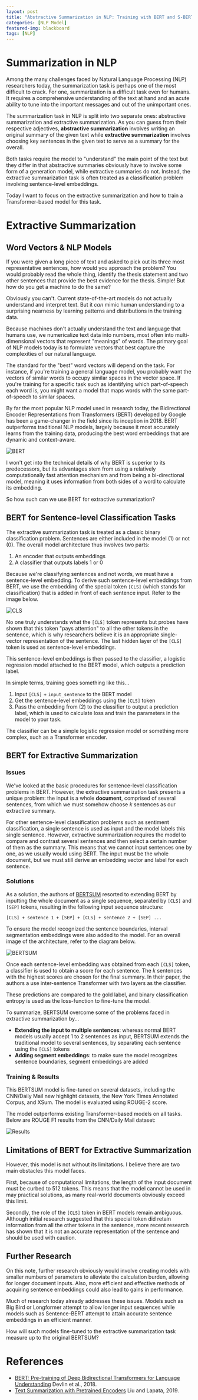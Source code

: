 ```yaml
---
layout: post
title: "Abstractive Summarization in NLP: Training with BERT and S-BERT"
categories: [NLP Model]
featured-img: blackboard
tags: [NLP]
---
```


# Summarization in NLP

Among the many challenges faced by Natural Language Processing (NLP) researchers today, the summarization task is perhaps one of the most difficult to crack. For one, summarization is a difficult task even for humans. It requires a comprehensive understanding of the text at hand and an acute ability to tune into the important messages and out of the unimportant ones.

The summarization task in NLP is split into two separate ones: abstractive summarization and extractive summarization. As you can guess from their respective adjectives,  **abstractive summarization**  involves writing an original summary of the given text while **extractive summarization** involves choosing key sentences in the given text to serve as a summary for the overall.

Both tasks require the model to "understand" the main point of the text but they differ in that abstractive summaries obviously have to involve some form of a generation model, while extractive summaries do not. Instead, the extractive summarization task is often treated as a classification problem involving sentence-level embeddings. 

Today I want to focus on the extractive summarization  and how to train a Transformer-based model for this task.
<br>

# Extractive Summarization

## Word Vectors & NLP Models

If you were given a long piece of text and asked to pick out its three most representative sentences, how would you approach the problem? You would probably read the whole thing, identify the thesis statement and two other sentences that provide the best evidence for the thesis. Simple! But how do you get a machine to do the same?

Obviously you can't. Current state-of-the-art models do not actually understand and interpret text. But it *can* mimic human understanding to a surprising nearness by learning patterns and distributions in the training data.

Because machines don't actually understand the text and language that humans use, we numericalize text data into numbers, most often into multi-dimensional vectors that represent "meanings" of words. The primary goal of NLP models today is to formulate vectors that best capture the complexities of our natural language. 

The standard for the "best" word vectors will depend on the task. For instance, if you're training a general language model, you probably want the vectors of similar words to occupy similar spaces in the vector space. If you're training for a specific task such as identifying which part-of-speech each word is, you might want a model that maps words with the same part-of-speech to similar spaces.

By far the most popular NLP model used in research today, the Bidirectional Encoder Representations from Transformers (BERT) developed by Google has been a game-changer in the field since its inception in 2018. BERT outperforms traditional NLP models, largely because it most accurately learns from the training data, producing the best word embeddings that are dynamic and context-aware.

![BERT](https://www.codemotion.com/magazine/wp-content/uploads/2020/05/bert-google.png)

I won't get into the technical details of why BERT is superior to its predecessors, but its advantages stem from using a relatively computationally fast attention mechanism and from being a bi-directional model, meaning it uses information from both sides of a word to calculate its embedding.

So how such can we use BERT for extractive summarization?

## BERT for Sentence-level Classification Tasks

The extractive summarization task is treated as a classic binary classification problem. Sentences are either included in the model (1) or not (0). The overall model architecture thus involves two parts:
1. An encoder that outputs embeddings
2. A classifier that outputs labels 1 or 0

Because we're classifying sentences and not words, we must have a sentence-level embedding. To derive such sentence-level embeddings from BERT, we use the embedding of the special token `[CLS]` (which stands for classification) that is added in front of each sentence input. Refer to the image below.

![CLS](https://paul-hyun.github.io/assets/2020-01-02/bert-classification.png)

No one truly understands what the `[CLS]` token represents but probes have shown that this token "pays attention" to all the other tokens in the sentence, which is why researchers believe it is an appropriate single-vector representation of the sentence. The last hidden layer of the `[CLS]` token is used as sentence-level embeddings.

This sentence-level embeddings is then passed to the classifier, a logistic regression model attached to the BERT model, which outputs a prediction label.

In simple terms, training goes something like this...
1. Input `[CLS]` + `input_sentence` to the BERT model
2. Get the sentence-level embeddings using the `[CLS]` token
3. Pass the embedding from (2) to the classifier to output a prediction label, which is used to calculate loss and train the parameters in the model to your task.

The classifier can be a simple logistic regression model or something more complex, such as a Transformer encoder.

## BERT for Extractive Summarization


### Issues

We've looked at the basic procedures for sentence-level classification problems in BERT. However, the extractive summarization task presents a unique problem: the input is a whole **document**, comprised of several sentences, from which we must somehow choose *k* sentences as our extractive summary.

For other sentence-level classification problems such as sentiment classification, a single sentence is used as input and the model labels this single sentence. However, extractive summarization requires the model to compare and contrast several sentences and then select a certain number of them as the summary. This means that we cannot input sentences one by one, as we usually would using BERT. The input must be the whole document, but we must still derive an embedding vector and label for each sentence.

### Solutions

As a solution, the authors of [BERTSUM](https://github.com/nlpyang/PreSumm) resorted to extending BERT by inputting the whole document as a single sequence, separated by `[CLS]` and `[SEP]` tokens, resulting in the following input sequence structure:

```
[CLS] + sentence 1 + [SEP] + [CLS] + sentence 2 + [SEP] ...
```
To ensure the model recognized the sentence boundaries, interval segmentation embeddings were also added to the model. For an overall image of the architecture, refer to the diagram below.

![BERTSUM](https://media.arxiv-vanity.com/render-output/4728523/x1.png)

Once each sentence-level embedding was obtained from each `[CLS]` token, a classifier is used to obtain a score for each sentence. The *k* sentences with the highest scores are chosen for the final summary. In their paper, the authors a use inter-sentence Transformer with two layers as the classifier.

These predictions are compared to the gold label, and binary classification entropy is used as the loss-function to fine-tune the model.

To summarize, BERTSUM overcome some of the problems faced in extractive summarization by...
- **Extending the input to multiple sentences**: whereas normal BERT models usually accept 1 to 2 sentences as input, BERTSUM extends the traditional model to several sentences, by separating each sentence using the `[CLS]` tokens 
- **Adding segment embeddings**: to make sure the model recognizes sentence boundaries, segment embeddings are added 

### Training & Results

This BERTSUM model is fine-tuned on several datasets, including the CNN/Daily Mail new highlight datasets, the New York Times Annotated Corpus, and XSum. The model is evaluated using ROUGE-2 score.

The model outperforms existing Transformer-based models on all tasks. Below are ROUGE F1 results from the CNN/Daily Mail dataset:

![Results](https://d3i71xaburhd42.cloudfront.net/63748e59f4e106cbda6b65939b77589f40e48fcb/6-Table2-1.png)


## Limitations of BERT for Extractive Summarization

However, this model is not without its limitations. I believe there are two main obstacles this model faces.

First, because of computational limitations, the length of the input document must be curbed to 512 tokens. This means that the model cannot be used in may practical solutions, as many real-world documents obviously exceed this limit.

Secondly, the role of the `[CLS]` token in BERT models remain ambiguous. Although initial research suggested that this special token did retain information from all the other tokens in the sentence, more recent research has shown that it is not an accurate representation of the sentence and should be used with caution.

## Further Research

On this note, further research obviously would involve creating models with smaller numbers of parameters to alleviate the calculation burden, allowing for longer document inputs. Also, more efficient and effective methods of acquiring sentence embeddings could also lead to gains in performance.

Much of research today already addresses these issues. Models such as Big Bird or Longformer attempt to allow longer input sequences while models such as Sentence-BERT attempt to attain accurate sentence embeddings in an efficient manner.

How will such models fine-tuned to the extractive summarization task measure up to the original BERTSUM?
<br>

# References
- [BERT: Pre-training of Deep Bidirectional Transformers for Language Understanding](https://arxiv.org/abs/1810.04805) Devlin et al., 2018.
- [Text Summarization with Pretrained Encoders](https://arxiv.org/pdf/1908.08345.pdf) Liu and Lapata, 2019.